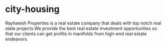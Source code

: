 # city-housing
Rayhaeish Properties is a real estate company that deals with top notch real state projects.We provide the best real estate investment opportunities so that our clients can get profits in manifolds from high-end real estate endeavors. 
